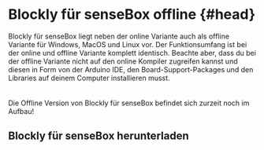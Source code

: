 
# Blockly für senseBox offline {#head}
 <div class="description">Blockly für senseBox liegt neben der online Variante auch als offline Variante für Windows, MacOS und Linux vor. Der Funktionsumfang ist bei der online und offline Variante komplett identisch. Beachte aber, dass du bei der offline Variante nicht auf den online Kompiler zugreifen kannst und diesen in Form von der Arduino IDE, den Board-Support-Packages und den Libraries auf deinem Computer installieren musst.  </div>
<div class="line">
    <br>
    <br>
</div>

<div class="box_warning">
    <i class="fa fa-exclamation-circle fa-fw" aria-hidden="true" style="color: #f0ad4e"></i>
    Die Offline Version von Blockly für senseBox befindet sich zurzeit noch im Aufbau!
</div>

## Blockly für senseBox herunterladen

